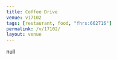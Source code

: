 ```yaml
---
title: Coffee Drive
venue: v17102
tags: [restaurant, food, "fhrs:662716"]
permalink: /v/17102/
layout: venue
---
```

null